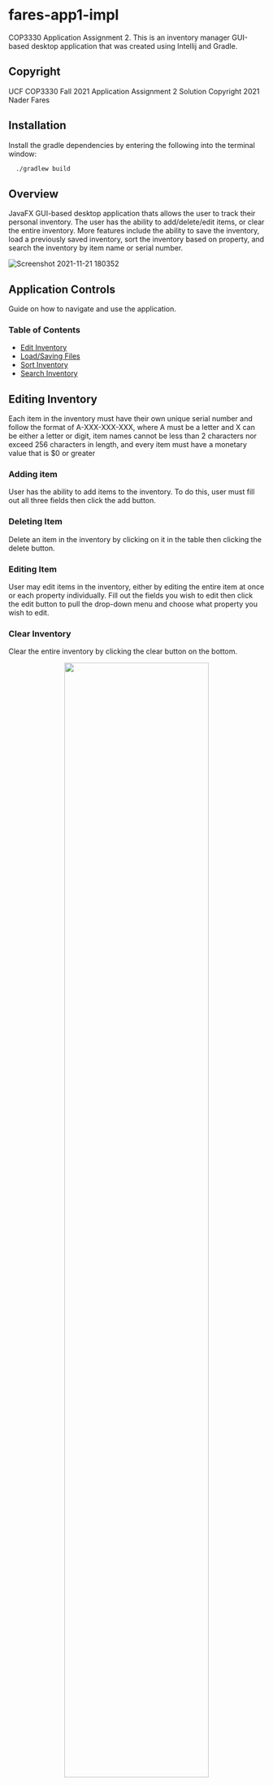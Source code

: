 # fares-app1-impl
COP3330 Application Assignment 2. This is an inventory manager GUI-based desktop application that was created using Intellij and Gradle.



## Copyright
UCF COP3330 Fall 2021 Application Assignment 2 Solution
Copyright 2021 Nader Fares


## Installation

Install the gradle dependencies by entering the following into the terminal window:

```bash
  ./gradlew build
```

## Overview
JavaFX GUI-based desktop application thats allows the user to track their personal inventory. The user has the ability to add/delete/edit items, or clear the entire inventory. More features include the ability to save the inventory, load a previously saved inventory, sort the inventory based on property, and search the inventory by item name or serial number. 

![Screenshot 2021-11-21 180352](https://user-images.githubusercontent.com/59976904/142782942-e6877d07-20dd-4297-ab03-113f65536052.png)



## Application Controls
Guide on how to navigate and use the application.

### Table of Contents
* [Edit Inventory](https://github.com/nader-fares/fares-app2#editing-inventory) 
* [Load/Saving Files](https://github.com/nader-fares/fares-app2#savingloading-files)
* [Sort Inventory](https://github.com/nader-fares/fares-app2#sort-inventory)
* [Search Inventory](https://github.com/nader-fares/fares-app2#sort-inventory)


**Editing Inventory**
---
Each item in the inventory must have their own unique serial number and follow the format of A-XXX-XXX-XXX, where A must be a letter and X can be either a letter or digit, item names cannot be less than 2 characters nor exceed 256 characters in length, and every item must have a monetary value that is $0 or greater

### Adding item
User has the ability to add items to the inventory. To do this, user must fill out all three fields then click the add button.

### Deleting Item
Delete an item in the inventory by clicking on it in the table then clicking the delete button.

### Editing Item

User may edit items in the inventory, either by editing the entire item at once or each property individually. Fill out the fields you wish to edit then click the edit button to pull the drop-down menu and choose what property you wish to edit.

### Clear Inventory

Clear the entire inventory by clicking the clear button on the bottom.


<p align="center">
<img src="https://user-images.githubusercontent.com/59976904/142784955-002b9ffe-abbc-4e61-991e-1d7d1d1d5652.gif" style="width: 75%; height:75%">
</p>


**Saving/Loading Files**
---

### Save File

Inventory may be saved as as a TSV in a .txt file, JSON in a .json file, or a table element in an .html file depending on the user's choice. Click on the File button on the menu bar, hovering Save as gives you the file save options, click the format you wish to save as.

### Load File

A previously saved inventory may be loaded into the table. Click on the File button on the menu bar then click Load. Selected file will load onto the table and overwrite the current list.

<p align="center">
<img src="https://user-images.githubusercontent.com/59976904/142784973-dfbe164c-2ad1-493d-9dba-1280d31eede0.gif" style="width: 75%; height:75%">
</p>

**Sort Inventory**
---

User has the ability to sort the inventory based on property. Inventory may be sorted by add order, name, serial number, or value. To sort, click on Sort button on the menu bar at the top of the application, then select the property to sort by.


<p align="center">
<img src="https://user-images.githubusercontent.com/59976904/142784988-150efe05-0055-49a6-adbd-07e9e99ba720.gif" style="width: 75%; height:75%">
</p>

**Search Inventory**
---

User may search through the inventory. Enter the serial number or name of the item you wish to find then click the search button. Table will display the item with the matching serial number, or display all items that match the name of the entered text.
<p align="center">
<img src="https://user-images.githubusercontent.com/59976904/142784981-cfbfbd96-66d5-4e17-b3c4-fc05a75f567c.gif" style="width: 75%; height:75%">
</p>


## Contributors
* [Nader Fares](https://github.com/nader-fares)